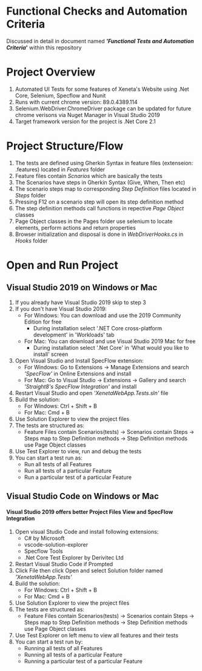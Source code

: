 # Functional Checks and Automation Criteria
Discussed in detail in document named **_'Functional Tests and Automation Criteria_'** within this repository

# Project Overview
1. Automated UI Tests for some features of Xeneta's Website using .Net Core, Selenium, Specflow and Nunit
2. Runs with current chrome version: 89.0.4389.114 
3. Selenium.WebDriver.ChromeDriver package can be updated for future chrome verisons via Nuget Manager in Visual Studio 2019
4. Target framework version for the project is .Net Core 2.1

# Project Structure/Flow
1. The tests are defined using Gherkin Syntax in feature files (extenseion: .features) located in *Features* folder
2. Feature files contain *Scnarios* which are basically the tests
3. The Scenarios have steps in Gherkin Syntax (Give, When, Then etc)
4. The scenario steps map to corresponding *Step Definition* files located in *Steps* folder
5. Pressing F12 on a scenario step will open its step definition method
6. The step definition methods call functions in repective *Page Object* classes
7. Page Object classes in the Pages folder use selenium to locate elements, perform actions and return properties
8. Browser initialization and disposal is done in *WebDriverHooks.cs* in *Hooks* folder

# Open and Run Project
## Visual Studio 2019 on Windows or Mac
1. If you already have Visual Studio 2019 skip to step 3
2. If you don't have Visual Studio 2019:
    * For Windows: You can download and use the 2019 Community Edition for free
      * During installation select '.NET Core cross-platform development' in 'Workloads' tab
    * For Mac: You can download and use Visual Studio 2019 Mac for free
      * During installation select '.Net Core' in 'What would you like to install' screen
3. Open Visual Studio and Install SpecFlow extension:
    * For Windows: Go to Extensions -> Manage Extensions and search *'SpecFlow'* in Online Extensions and install
    * For Mac: Go to Visual Studio -> Extensions -> Gallery and search *'Straight8's SpecFlow Integration'* and install
4. Restart Visual Studio and open *'XenetaWebApp.Tests.sln'* file
5. Build the solution:
    * For Windows: Ctrl + Shift + B
    * For Mac: Cmd + B
6. Use Solution Explorer to view the project files
7. The tests are structured as:
    * Feature Files contain Scenarios(tests) -> Scenarios contain Steps -> Steps map to Step Definition methods -> Step Definition methods use Page Object classes
8. Use Test Explorer to view, run and debug the tests
9. You can start a test run as:
    * Run all tests of all Features
    * Run all tests of a particular Feature
    * Run a particular test of a particular Feature

## Visual Studio Code on Windows or Mac
#### Visual Studio 2019 offers better Project Files View and SpecFlow Integration
1. Open visual Studio Code and install following extensions:
    * C# by Microsoft
    * vscode-solution-explorer
    * Specflow Tools
    * .Net Core Test Explorer by Derivitec Ltd
2. Restart Visual Studio Code if Prompted
3. Click File then click Open and select Solution folder named *'XenetaWebApp.Tests'*
4. Build the solution:
    * For Windows: Ctrl + Shift + B
    * For Mac: Cmd + B
5. Use Solution Explorer to view the project files
6. The tests are structured as:
    * Feature Files contain Scenarios(tests) -> Scenarios contain Steps -> Steps map to Step Definition methods -> Step Definition methods use Page Object classes
7. Use Test Explorer on left menu to view all features and their tests
8. You can start a test run by:
    * Running all tests of all Features
    * Running all tests of a particular Feature
    * Running a particular test of a particular Feature
